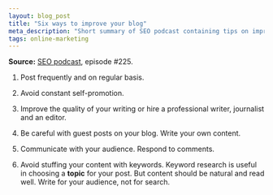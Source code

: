 ```yaml
---
layout: blog_post
title: "Six ways to improve your blog"
meta_description: "Short summary of SEO podcast containing tips on improving your blog."
tags: online-marketing
---
```


**Source:** [SEO podcast](http://www.e-webstyle.com/Internet-Marketing-Podcast.asp), episode #225.

1. Post frequently and on regular basis.

1. Avoid constant self-promotion.

1. Improve the quality of your writing or hire a professional writer, journalist and an editor.

1. Be careful with guest posts on your blog. Write your own content.

1. Communicate with your audience. Respond to comments.

1. Avoid stuffing your content with keywords. Keyword research is useful in choosing a **topic** for your post. But content should be natural and read well. Write for your audience, not for search.
